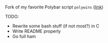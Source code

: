 Fork of my favorite Polybar script `polywins` ([link](https://github.com/tam-carre/polywins))

TODO:
* Rewrite some bash stuff (if not most?) in C
* Write README properly
* Go full ham
